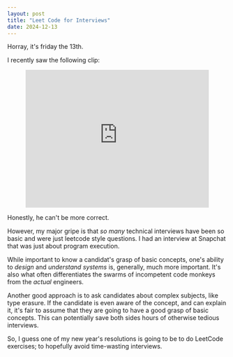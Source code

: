 ```yaml
---
layout: post
title: "Leet Code for Interviews"
date: 2024-12-13
---
```


Horray, it's friday the 13th.

I recently saw the following clip:

<iframe width="420" height="315" style="display:block; margin: 0 auto;" src="https://www.youtube.com/embed/7gRWQqh5vVY" frameborder="0" allowfullscreen></iframe>

Honestly, he can't be more correct.

However, my major gripe is that *so many* technical interviews have been so basic and were just leetcode style questions.
I had an interview at Snapchat that was just about program execution.

While important to know a candidat's grasp of basic concepts, one's ability to *design* and *understand* *systems* is, generally, much more important.
It's also what often differentiates the swarms of incompetent code monkeys from the *actual* engineers.

Another good approach is to ask candidates about complex subjects, like type erasure.
If the candidate is even aware of the concept, and can explain it, it's fair to assume that they are going to have a good grasp of basic concepts.
This can potentially save both sides hours of otherwise tedious interviews.

So, I guess one of my new year's resolutions is going to be to do LeetCode exercises; to hopefully avoid time-wasting interviews.
